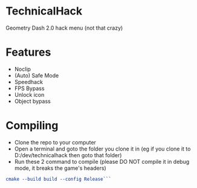 # TechnicalHack
Geometry Dash 2.0 hack menu (not that crazy)

# Features
- Noclip
- (Auto) Safe Mode
- Speedhack
- FPS Bypass
- Unlock icon
- Object bypass

# Compiling
- Clone the repo to your computer
- Open a terminal and goto the folder you clone it in (eg if you clone it to D:/dev/technicalhack then goto that folder)
- Run these 2 command to compile (please DO NOT compile it in debug mode, it breaks the game's headers)
```cmake -A Win32 -B build
cmake --build build --config Release```
